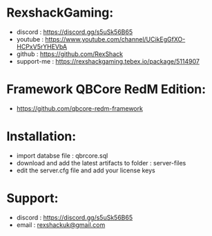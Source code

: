 # RexshackGaming:
- discord : https://discord.gg/s5uSk56B65
- youtube : https://www.youtube.com/channel/UCikEgGfXO-HCPxV5rYHEVbA
- github : https://github.com/RexShack
- support-me : https://rexshackgaming.tebex.io/package/5114907

# Framework QBCore RedM Edition:
- https://github.com/qbcore-redm-framework

# Installation:
- import databse file : qbrcore.sql
- download and add the latest artifacts to folder : server-files
- edit the server.cfg file and add your license keys

# Support:
- discord : https://discord.gg/s5uSk56B65
- email : rexshackuk@gmail.com
